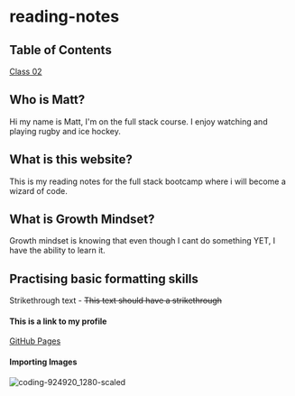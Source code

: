 # reading-notes

## Table of Contents

[Class 02](https://mattsurtees996.github.io/reading-notes/102/class-02)

## Who is Matt?

Hi my name is Matt, I'm on the full stack course.
I enjoy watching and playing rugby and ice hockey.

## What is this website?

This is my reading notes for the full stack bootcamp where i will become a wizard of code.

## What is Growth Mindset?

Growth mindset is knowing that even though I cant do something YET, I have the ability to learn it.

## Practising basic formatting skills

Strikethrough text - ~~This text should have a strikethrough~~

#### This is a link to my profile 

[GitHub Pages](https://github.com/mattsurtees996)

#### Importing Images

![coding-924920_1280-scaled](https://user-images.githubusercontent.com/122787688/212668799-5b8bf149-958c-48ef-b312-e4a3179c1746.png)

